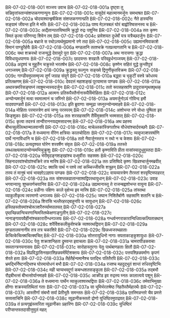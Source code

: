 BR-07-02-018-001  सञ्जय उवाच
BR-07-02-018-001a दृष्ट्वा तु सन्निवृत्तांस्तान्संशप्तकगणान्पुनः
BR-07-02-018-001c वासुदेवं महात्मानमर्जुनः समभाषत
BR-07-02-018-002a चोदयाश्वान्हृषीकेश संशप्तकगणान्प्रति
BR-07-02-018-002c नैते हास्यन्ति सङ्ग्रामं जीवन्त इति मे मतिः
BR-07-02-018-003a पश्य मेऽस्त्रबलं घोरं बाह्वोरिष्वसनस्य च
BR-07-02-018-003c अद्यैतान्पातयिष्यामि क्रुद्धो रुद्रः पशूनिव
BR-07-02-018-004a ततः कृष्णः स्मितं कृत्वा परिणन्द्य शिवेन तम्
BR-07-02-018-004c प्रावेशयत दुर्धर्षो यत्र यत्रैच्छदर्जुनः
BR-07-02-018-005a बभ्राजे स रथोऽत्यर्थमुह्यमानो रणे तदा
BR-07-02-018-005c उह्यमानमिवाकाशे विमानं पाण्डुरैर्हयैः
BR-07-02-018-006a मण्डलानि ततश्चक्रे गतप्रत्यागतानि च
BR-07-02-018-006c यथा शक्ररथो राजन्युद्धे देवासुरे पुरा
BR-07-02-018-007a अथ नारायणाः क्रुद्धा विविधायुधपाणयः
BR-07-02-018-007c छादयन्तः शरव्रातैः परिवव्रुर्धनञ्जयम्
BR-07-02-018-008a अदृश्यं च मुहूर्तेन चक्रुस्ते भरतर्षभ
BR-07-02-018-008c कृष्णेन सहितं युद्धे कुन्तीपुत्रं धनञ्जयम्
BR-07-02-018-009a क्रुद्धस्तु फल्गुनः सङ्ख्ये द्विगुणीकृतविक्रमः
BR-07-02-018-009c गाण्डीवमुपसम्मृज्य तूर्णं जग्राह संयुगे
BR-07-02-018-010a बद्ध्वा च भृकुटीं वक्त्रे क्रोधस्य प्रतिलक्षणम्
BR-07-02-018-010c देवदत्तं महाशङ्खं पूरयामास पाण्डवः
BR-07-02-018-011a अथास्त्रमरिसङ्घघ्नं त्वाष्ट्रमभ्यस्यदर्जुनः
BR-07-02-018-011c ततो रूपसहस्राणि प्रादुरासन्पृथक्पृथक्
BR-07-02-018-012a आत्मनः प्रतिरूपैस्तैर्नानारूपैर्विमोहिताः
BR-07-02-018-012c अन्योन्यमर्जुनं मत्वा स्वमात्मानं च जघ्निरे
BR-07-02-018-013a अयमर्जुनोऽयं गोविन्द इमौ यादवपाण्डवौ
BR-07-02-018-013c इति ब्रुवाणाः सम्मूढा जघ्नुरन्योन्यमाहवे
BR-07-02-018-014a मोहिताः परमास्त्रेण क्षयं जग्मुः परस्परम्
BR-07-02-018-014c अशोभन्त रणे योधाः पुष्पिता इव किङ्शुकाः
BR-07-02-018-015a ततः शरसहस्राणि तैर्विमुक्तानि भस्मसात्
BR-07-02-018-015c कृत्वा तदस्त्रं तान्वीराननयद्यमसादनम्
BR-07-02-018-016a अथ प्रहस्य बीभत्सुर्ललित्थान्मालवानपि
BR-07-02-018-016c माचेल्लकांस्त्रिगर्तांश्च यौधेयांश्चार्दयच्छरैः
BR-07-02-018-017a ते वध्यमाना वीरेण क्षत्रियाः कालचोदिताः
BR-07-02-018-017c व्यसृजञ्शरवर्षाणि पार्थे नानाविधानि च
BR-07-02-018-018a ततो नैवार्जुनस्तत्र न रथो न च केशवः
BR-07-02-018-018c प्रत्यदृश्यत घोरेण शरवर्षेण संवृतः
BR-07-02-018-019a ततस्ते लब्धलक्ष्यत्वादन्योन्यमभिचुक्रुशुः
BR-07-02-018-019c हतौ कृष्णाविति प्रीता वासांस्यादुधुवुस्तदा
BR-07-02-018-020a भेरीमृदङ्गशङ्खांश्च दध्मुर्वीराः सहस्रशः
BR-07-02-018-020c सिंहनादरवांश्चोग्रांश्चक्रिरे तत्र मारिष
BR-07-02-018-021a ततः प्रसिष्विदे कृष्णः खिन्नश्चार्जुनमब्रवीत्
BR-07-02-018-021c क्वासि पार्थ न पश्ये त्वां कच्चिज्जीवसि शत्रुहन्
BR-07-02-018-022a तस्य तं मानुषं भावं भावज्ञोऽऽज्ञाय पाण्डवः
BR-07-02-018-022c वायव्यास्त्रेण तैरस्तां शरवृष्टिमपाहरत्
BR-07-02-018-023a ततः संशप्तकव्रातान्साश्वद्विपरथायुधान्
BR-07-02-018-023c उवाह भगवान्वायुः शुष्कपर्णचयानिव
BR-07-02-018-024a उह्यमानास्तु ते राजन्बह्वशोभन्त वायुना
BR-07-02-018-024c प्रडीनाः पक्षिणः काले वृक्षेभ्य इव मारिष
BR-07-02-018-025a तांस्तथा व्याकुलीकृत्य त्वरमाणो धनञ्जयः
BR-07-02-018-025c जघान निशितैर्बाणैः सहस्राणि शतानि च
BR-07-02-018-026a शिरांसि भल्लैरहरद्बाहूनपि च सायुधान्
BR-07-02-018-026c हस्तिहस्तोपमांश्चोरूञ्शरैरुर्व्यामपातयत्
BR-07-02-018-027a पृष्ठच्छिन्नान्विचरणान्विमस्तिष्केक्षणाङ्गुलीन्
BR-07-02-018-027c नानाङ्गावयवैर्हीनांश्चकारारीन्धनञ्जयः
BR-07-02-018-028a गन्धर्वनगराकारान्विधिवत्कल्पितान्रथान्
BR-07-02-018-028c शरैर्विशकलीकुर्वंश्चक्रे व्यश्वरथद्विपान्
BR-07-02-018-029a मुण्डतालवनानीव तत्र तत्र चकाशिरे
BR-07-02-018-029c छिन्नध्वजरथव्राताः केचित्केचित्क्वचित्क्वचित्
BR-07-02-018-030a सोत्तरायुधिनो नागाः सपताकाङ्कुशायुधाः
BR-07-02-018-030c पेतुः शक्राशनिहता द्रुमवन्त इवाचलाः
BR-07-02-018-031a चामरापीडकवचाः स्रस्तान्त्रनयनासवः
BR-07-02-018-031c सारोहास्तुरगाः पेतुः पार्थबाणहताः क्षितौ
BR-07-02-018-032a विप्रविद्धासिनखराश्छिन्नवर्मर्ष्टिशक्तयः
BR-07-02-018-032c पत्तयश्छिन्नवर्माणः कृपणं शेरते हताः
BR-07-02-018-033a तैर्हतैर्हन्यमानैश्च पतद्भिः पतितैरपि
BR-07-02-018-033c भ्रमद्भिर्निष्टनद्भिश्च घोरमायोधनं बभौ
BR-07-02-018-034a रजश्च महदुद्भूतं शान्तं रुधिरवृष्टिभिः
BR-07-02-018-034c मही चाप्यभवद्दुर्गा कबन्धशतसङ्कुला
BR-07-02-018-035a तद्बभौ रौद्रबीभत्सं बीभत्सोर्यानमाहवे
BR-07-02-018-035c आक्रीड इव रुद्रस्य घ्नतः कालात्यये पशून्
BR-07-02-018-036a ते वध्यमानाः पार्थेन व्याकुलाश्वरथद्विपाः
BR-07-02-018-036c तमेवाभिमुखाः क्षीणाः शक्रस्यातिथितां गताः
BR-07-02-018-037a सा भूमिर्भरतश्रेष्ठ निहतैस्तैर्महारथैः
BR-07-02-018-037c आस्तीर्णा संबभौ सर्वा प्रेतीभूतैः समन्ततः
BR-07-02-018-038a एतस्मिन्नन्तरे चैव प्रमत्ते सव्यसाचिनि
BR-07-02-018-038c व्यूढानीकस्ततो द्रोणो युधिष्ठिरमुपाद्रवत्
BR-07-02-018-039a तं प्रत्यगृह्णंस्त्वरिता व्यूढानीकाः प्रहारिणः
BR-07-02-018-039c युधिष्ठिरं परीप्सन्तस्तदासीत्तुमुलं महत्

